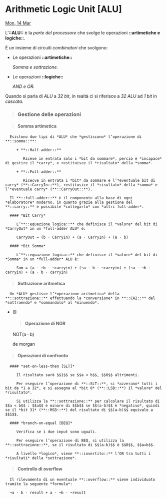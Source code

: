 # Arithmetic Logic Unit [ALU]

[Mon, 14 Mar](day://2022.03.14)

L’**::ALU::** è la *parte del processore* che svolge le operazioni **::artimetiche e logiche::**.

È un insieme di circuiti *combinatori* che svolgono:

   + Le operazioni **::artimetiche::**

      *Somma e sottrazione.*

   + Le operazioni **::logiche::**

      *AND e OR.*

Quando si parla di *ALU* a *32 bit*, in realtà ci si riferisce a *32 ALU* ad *1 bit* in *cascata*.

> ### Gestione delle operazioni

   > #### Somma artimetica

      Esistono due tipi di *ALU* che *gestiscono* l’operazione di **::somma::**:

         + **::Half-adder::**

            Riceve in entrata solo i *bit da sommare*, perciò è *incapace* di gestire il *carry*, e restituisce il *risultato* della *somma*.

         + **::Full-adder::**

            Ricecve in entrata i *bit* da sommare e l’*eventuale bit di carry* (**::CarryIn::**), restitusice il *risultato* della *somma* e l’*eventuale carry* (**::CarryOut::**).

      Il **::full-adder::** è il componente alla base di ogni *elaboratore* moderno, in quanto grazie alla gestione del **::carry::** è possibile *collegarlo* con *altri full-adder*.

      #### *Bit Carry*

         L’**::equazione logica::** che definisce il *valore* del bit di *CarryOut* in un *full-adder ALU* è:

         CarryOut = (b ⋅ CarryIn) + (a ⋅ CarryIn) + (a ⋅ b)

      #### *Bit Somma*

         L’**::equazione logica::** che definisce il *valore* del bit di *Somma* in un *full-adder* ALU è:

         Sum = (a ⋅ ¬b ⋅ ¬carryin) + (¬a ⋅ b ⋅ ¬carryin) + (¬a ⋅ ¬b ⋅ carryin) + (a ⋅ b ⋅ carryin)

   > #### Sottrazione aritmetica

      Un *ALU* gestisce l’*operazione aritmetica* della **::sottrazione::** effettuando la *conversione* in **::CA2::** del *sottraendo* e *sommandolo* al *minuendo*.

   - [x] > #### Operazione di NOR

      NOT(a ⋅ b)

      de morgan

   > #### Operazioni di confronto

      #### *set-on-less-then [SLT]*

         Il risultato sarà $$1$$ se $$a < b$$, $$0$$ altrimenti.

         Per eseguire l’operazione di **::SLT::**, si *azzerano* tutti i bit da *1 a 32*, e si assegna al *bit 0* (**::LSB::**) il *valore* del *risultato*.

         Si utilizza la **::sottrazione::** per calcolare il risultato di $$a < b$$ : $$a$$ è minore di $$b$$ se $$(a-b)$$ è *negativo*, quindi se il *bit 31* (**::MSB::**) del risultato di $$(a-b)$$ equivale a  $$1$$.

      #### *branch-on-equal [BEQ]*

         Verifica se i due input sono uguali.

         Per eseguire l’operazione di BEQ, si utilizza la **::sottrazione::**, se il risultato di $$(a-b)$$ è $$0$$, $$a=b$$.

         A livello *logico*, viene **::invertito::** l’OR tra tutti i *risultati* della *sottrazione*.

   > #### Controllo di overflow

      Il rilevamento di un eventuale **::overflow::** viene individuato tramite la seguente *formula*:

      ¬a ⋅ b ⋅ result + a ⋅ ¬b ⋅ ¬result


